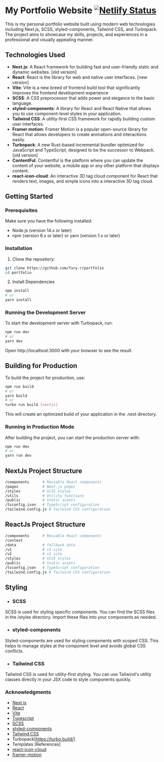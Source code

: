 # My Portfolio Website [![Netlify Status](https://api.netlify.com/api/v1/badges/33f75cea-ec4f-49de-9550-74241efc9766/deploy-status)](https://app.netlify.com/sites/rajeevdesssai/deploys)



This is my personal portfolio website built using modern web technologies including Next.js, SCSS, styled-components, Tailwind CSS, and Turbopack. The project aims to showcase my skills, projects, and experiences in a professional and visually appealing manner.

## Technologies Used

- **Next.js**: A React framework for building fast and user-friendly static and dynamic websites. [old version]
- **React**: React is the library for web and native user interfaces. [new version]
- **Vite**: Vite is a new breed of frontend build tool that significantly improves the frontend development experience
- **SCSS**: A CSS preprocessor that adds power and elegance to the basic language.
- **styled-components**: A library for React and React Native that allows you to use component-level styles in your application.
- **Tailwind CSS**: A utility-first CSS framework for rapidly building custom user interfaces.
- **Framer motion**: Framer Motion is a popular open-source library for React that allows developers to create animations and interactions easily.
- **Turbopack**: A new Rust-based incremental bundler optimized for JavaScript and TypeScript, designed to be the successor to Webpack. [old version]
- **ContentFul**: Contentful is the platform where you can update the content of your website, a mobile app or any other platform that displays content.
- **react-icon-cloud**: An interactive 3D tag cloud component for React that renders text, images, and simple icons into a interactive 3D tag cloud.

## Getting Started

### Prerequisites

Make sure you have the following installed:

- Node.js (version 14.x or later)
- npm (version 6.x or later) or yarn (version 1.x or later)

### Installation

1. Clone the repository:

```bash
git clone https://github.com/fury-r/portfolio
cd portfolio
```
2. Install Dependencies
```bash
npm install
# or
yarn install


```


### Running the Development Server
To start the development server with Turbopack, run:

```bash
npm run dev
# or
yarn dev
```

Open http://localhost:3000 with your browser to see the result.

## Building for Production

To build the project for production, use:

```bash
npm run build
# or
yarn build
# or
turbo run build [nextjs]
```

This will create an optimized build of your application in the .next directory.

### Running in Production Mode
After building the project, you can start the production server with:

```bash
npm run dev
# or
yarn run dev
```


## NextJs Project Structure

```bash
/components      # Reusable React components
/pages           # Next.js pages
/styles          # SCSS styles
/utils           # Utility functions
/public          # Static assets
/tsconfig.json   # TypeScript configuration
/tailwind.config.js # Tailwind CSS configuration

```

## ReactJs Project Structure

```bash
/components      # Reusable React components
/context     
/data            # fallback data
/v1              # v1 site
/v2              # v2 site
/styles          # SCSS styles
/public          # Static assets
/tsconfig.json   # TypeScript configuration
/tailwind.config.js # Tailwind CSS configuration

```


## Styling

- ### SCSS
SCSS is used for styling specific components. You can find the SCSS files in the /styles directory. Import these files into your components as needed.

- ### styled-components
Styled-components are used for styling components with scoped CSS. This helps to manage styles at the component level and avoids global CSS conflicts.

- ### Tailwind CSS
Tailwind CSS is used for utility-first styling. You can use Tailwind's utility classes directly in your JSX code to style components quickly.


### Acknowledgments
- [Next.js](https://nextjs.org/)
- [React](https://react.dev/)
- [Vite](https://vitejs.dev/)
- [Typescript](https://www.typescriptlang.org/)
- [SCSS](https://sass-lang.com/)
- [styled-components](https://styled-components.com/)
- [Tailwind CSS](https://tailwindcss.com/)
- Turbopack[https://turbo.build/]
- Templates [References]
- [react-icon-cloud](https://github.com/teaguestockwell/react-icon-cloud)
- [framer-motion](https://www.framer.com/motion/)